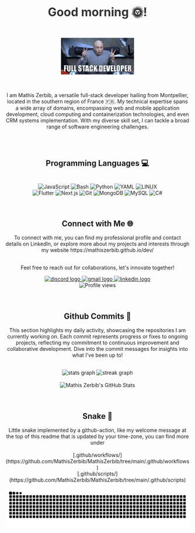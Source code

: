 


<div align="center" style="margin: 20px 0;">
 <h2 style="font-size: 2rem; color: #333; margin-bottom: 10px;">Good morning 🌞!</h2>
</div>



<div align="center">
 <br clear="both">

<p> <img height="100" src="https://raw.githubusercontent.com/MathisZerbib/MathisZerbib/main/fullstackdeveloper.gif" alt="funny developper gif"/> </p>
<br clear="both">
    <p>I am Mathis Zerbib, a versatile full-stack developer hailing from Montpellier, located in the southern region of France 🇫🇷. My technical expertise spans a wide array of domains, encompassing web and mobile application development, cloud computing and containerization technologies, and even CRM systems implementation. With my diverse skill set, I can tackle a broad range of software engineering challenges.</p>
</div>

<br clear="both">
<br clear="both">


<h2 align="center" class="section-heading">Programming Languages 💻</h2>
<br clear="both">

<div align="center">
  <img src="https://img.shields.io/badge/JavaScript-F7DF1E?style=for-the-badge&logo=javascript&logoColor=black" alt="JavaScript"/>
  <img src="https://img.shields.io/badge/Bash-4EAA25?style=for-the-badge&logo=gnu-bash&logoColor=white" alt="Bash"/>
  <img src="https://img.shields.io/badge/Python-F7DF1E?style=for-the-badge&logo=python&logoColor=blue" alt="Python"/>
  <img src="https://img.shields.io/badge/YAML-0A0A0A?style=for-the-badge&logo=yaml&logoColor=white" alt="YAML"/>
  <img src="https://img.shields.io/badge/LINUX-0A0A0A?style=for-the-badge&logo=linux&logoColor=white" alt="LINUX"/>

 <br clear="both">
  <img src="https://img.shields.io/badge/Flutter-0096D8?style=for-the-badge&logo=flutter&logoColor=blue" alt="Flutter"/>
  <img src="https://img.shields.io/badge/Next.js-0A0A0A?style=for-the-badge&logo=next.js&logoColor=white" alt="Next.js"/>
  <img src="https://img.shields.io/badge/Git-F05032?style=for-the-badge&logo=git&logoColor=white" alt="Git"/>
  <img src="https://img.shields.io/badge/MongoDB-47A248?style=for-the-badge&logo=mongodb&logoColor=white" alt="MongoDB"/>
  <img src="https://img.shields.io/badge/MySQL-4479A1?style=for-the-badge&logo=mysql&logoColor=white" alt="MySQL"/>
  <img src="https://img.shields.io/badge/C%23-68217A?style=for-the-badge&logo=c-sharp&logoColor=white" alt="C#"/>
</div>

<br clear="both">
<br clear="both">


### 



<div align="center">
<h2 align="center" class="section-heading">Connect with Me 🌐</h2>
<p> To connect with me, you can find my professional profile and contact details on LinkedIn, or explore more about my projects and interests through my website https://mathiszerbib.github.io/dev/ 
<br clear="both">
<br clear="both">

Feel free to reach out for collaborations, let's innovate together! </p>
<div align="center">
  <a href="https://discord.com/users/564153086201823232" target="_blank">
    <img src="https://img.shields.io/static/v1?message=Discord&logo=discord&label=&color=7289DA&logoColor=white&labelColor=&style=for-the-badge" height="35" alt="discord logo" />
  </a>
  <a href="mailto:mathis.zerbib@gmail.com" target="_blank">
    <img src="https://img.shields.io/static/v1?message=Gmail&logo=gmail&label=&color=D14836&logoColor=white&labelColor=&style=for-the-badge" height="35" alt="gmail logo" />
  </a>
  <a href="https://www.linkedin.com/in/mathis-zerbib-55b4a8163/" target="_blank">
    <img src="https://img.shields.io/static/v1?message=LinkedIn&logo=linkedin&label=&color=0077B5&logoColor=white&labelColor=&style=for-the-badge" height="35" alt="linkedin logo" />
  </a>
 <br clear="both">
<img src="https://komarev.com/ghpvc/?username=mathisZerbib&style=for-the-badge" alt="Profile views" />
</div>


<br clear="both">
<br clear="both">



 
###



<div align="center">
 
   <h2>Github Commits 🚀</h2>
    <p>This section highlights my daily activity, showcasing the repositories I am currently working on. Each commit represents progress or fixes to ongoing projects, reflecting my commitment to continuous improvement and collaborative development. Dive into the commit messages for insights into what I've been up to!</p>
<br clear="both">


<div align="center">
<img src="https://github-readme-stats.vercel.app/api?username=MathisZerbib&show_icons=true&include_all_commits=true&count_private=true&disable_animations=false&theme=dracula&locale=en&hide_border=false" height="150" alt="stats graph" />
  
 <img src="https://streak-stats.demolab.com?user=MathisZerbib&locale=en&mode=daily&theme=dracula&hide_border=false&border_radius=5" height="150" alt="streak graph" />
</div>
<br clear="both">

<div align="center">
     <img src="https://github-profile-summary-cards.vercel.app/api/cards/profile-details?username=mathisZerbib&theme=github_dark" alt="Mathis Zerbib's GitHub Stats"/>
</div>






<br clear="both">

<br clear="both">




###


<div align="center">
    <h2>Snake 🐍</h2>
    <p>Little snake implemented by a github-action, like my welcome message at the top of this readme that is updated by your time-zone, you can find more under 
     <br clear="both">
     <br clear="both">
     [.github/workflows/] (https://github.com/MathisZerbib/MathisZerbib/tree/main/.github/workflows)
     <br clear="both"> 
    [.github/scripts/] (https://github.com/MathisZerbib/MathisZerbib/tree/main/.github/scripts)</p>

<img src="https://raw.githubusercontent.com/MathisZerbib/MathisZerbib/output/snake.svg" alt="Snake animation"/>
</div>
